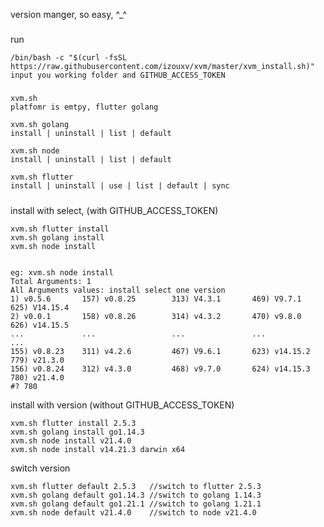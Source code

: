 

version manger, so easy, ^_^
###

run
```
/bin/bash -c "$(curl -fsSL https://raw.githubusercontent.com/izouxv/xvm/master/xvm_install.sh)"
input you working folder and GITHUB_ACCESS_TOKEN
```
 

#####
 
```
xvm.sh  
platfomr is emtpy, flutter golang 

xvm.sh golang
install | uninstall | list | default 

xvm.sh node
install | uninstall | list | default 

xvm.sh flutter
install | uninstall | use | list | default | sync
```

#####

install with select, (with GITHUB_ACCESS_TOKEN)
```
xvm.sh flutter install 
xvm.sh golang install 
xvm.sh node install 


eg: xvm.sh node install
Total Arguments: 1
All Arguments values: install select one version
1) v0.5.6       157) v0.8.25        313) V4.3.1       469) V9.7.1       625) V14.15.4
2) v0.0.1       158) v0.8.26        314) v4.3.2       470) v9.8.0       626) v14.15.5
...             ...                 ...               ...               ...
155) v0.8.23    311) v4.2.6         467) V9.6.1       623) v14.15.2     779) v21.3.0
156) v0.8.24    312) v4.3.0         468) v9.7.0       624) v14.15.3     780) v21.4.0
#? 780
``` 
install with version (without GITHUB_ACCESS_TOKEN)
```
xvm.sh flutter install 2.5.3
xvm.sh golang install go1.14.3
xvm.sh node install v21.4.0
xvm.sh node install v14.21.3 darwin x64
```
switch version 
```
xvm.sh flutter default 2.5.3   //switch to flutter 2.5.3
xvm.sh golang default go1.14.3 //switch to golang 1.14.3
xvm.sh golang default go1.21.1 //switch to golang 1.21.1
xvm.sh node default v21.4.0    //switch to node v21.4.0
```

 

<!-- ###
select golang version with bash
```
eval $( xvm.sh golang use go1.14.3 )
go version 
eval $( xvm.sh flutter use 2.5.3 )
flutter --version 
``` -->

